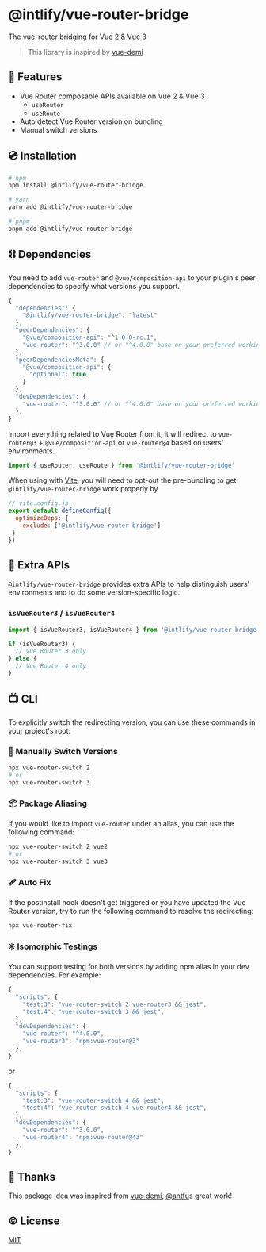 # @intlify/vue-router-bridge

The vue-router bridging for Vue 2 & Vue 3

> This library is inspired by [vue-demi](https://github.com/vueuse/vue-demi)

## 🌟 Features
- Vue Router composable APIs available on Vue 2 & Vue 3
  - `useRouter`
  - `useRoute`
- Auto detect Vue Router version on bundling
- Manual switch versions
## 💿 Installation

```sh
# npm
npm install @intlify/vue-router-bridge

# yarn
yarn add @intlify/vue-router-bridge

# pnpm
pnpm add @intlify/vue-router-bridge
```

## ⛓️ Dependencies

You need to add `vue-router` and `@vue/composition-api` to your plugin's peer dependencies to specify what versions you support.

```js
{
  "dependencies": {
    "@intlify/vue-router-bridge": "latest"
  },
  "peerDependencies": {
    "@vue/composition-api": "^1.0.0-rc.1",
    "vue-router": "^3.0.0" // or "^4.0.0" base on your preferred working environment
  },
  "peerDependenciesMeta": {
    "@vue/composition-api": {
      "optional": true
    }
  },
  "devDependencies": {
    "vue-router": "^3.0.0" // or "^4.0.0" base on your preferred working environment
  },
}
```

Import everything related to Vue Router from it, it will redirect to `vue-router@3` + `@vue/composition-api` or `vue-router@4` based on users' environments.

```js
import { useRouter, useRoute } from '@intlify/vue-router-bridge'
```

When using with [Vite](https://vitejs.dev), you will need to opt-out the pre-bundling to get `@intlify/vue-router-bridge` work properly by

```js
// vite.config.js
export default defineConfig({
  optimizeDeps: {
    exclude: ['@intlify/vue-router-bridge']
 }
})
```

## 🤝 Extra APIs

`@intlify/vue-router-bridge` provides extra APIs to help distinguish users' environments and to do some version-specific logic.

### `isVueRouter3` / `isVueRouter4`

```js
import { isVueRouter3, isVueRouter4 } from '@intlify/vue-router-bridge'

if (isVueRouter3) {
  // Vue Router 3 only
} else {
  // Vue Router 4 only
}
```

## 📺 CLI

To explicitly switch the redirecting version, you can use these commands in your project's root:
### 🤏 Manually Switch Versions

```sh
npx vue-router-switch 2
# or
npx vue-router-switch 3
```

### 📦 Package Aliasing

If you would like to import `vue-router` under an alias, you can use the following command:

```sh
npx vue-router-switch 2 vue2
# or
npx vue-router-switch 3 vue3
```
### 🩹 Auto Fix

If the postinstall hook doesn't get triggered or you have updated the Vue Router version, try to run the following command to resolve the redirecting:

```sh
npx vue-router-fix
```
### ✳️ Isomorphic Testings

You can support testing for both versions by adding npm alias in your dev dependencies. For example:

```js
{
  "scripts": {
    "test:3": "vue-router-switch 2 vue-router3 && jest",
    "test:4": "vue-router-switch 3 && jest",
  },
  "devDependencies": {
    "vue-router": "^4.0.0",
    "vue-router3": "npm:vue-router@3"
  },
}
```

or

```js
{
  "scripts": {
    "test:3": "vue-router-switch 4 && jest",
    "test:4": "vue-router-switch 4 vue-router4 && jest",
  },
  "devDependencies": {
    "vue-router": "^3.0.0",
    "vue-router4": "npm:vue-router@43"
  },
}
```

## 💖 Thanks
This package idea was inspired from [vue-demi](https://github.com/vueuse/vue-demi), [@antfu](https://github.com/antfu)s great work!

## ©️ License

[MIT](http://opensource.org/licenses/MIT)
